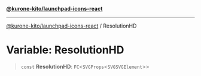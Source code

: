 [**@kurone-kito/launchpad-icons-react**](../README.md)

***

[@kurone-kito/launchpad-icons-react](../globals.md) / ResolutionHD

# Variable: ResolutionHD

> `const` **ResolutionHD**: `FC`\<`SVGProps`\<`SVGSVGElement`\>\>
